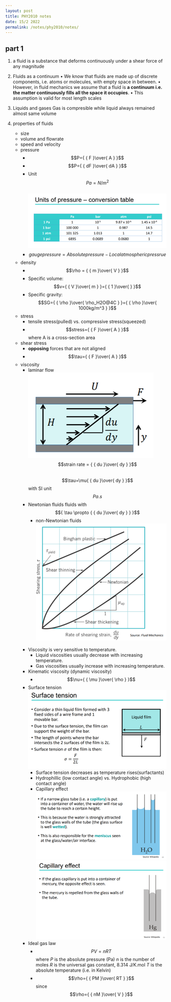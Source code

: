 ```yaml
---
layout: post
title: PHY2010 notes
date: 15/2 2022
permalink: /notes/phy2010/notes/
---
```


## part 1

1. a fluid is a substance that deforms continuously under a shear force of any magnitude

2. Fluids as a continuum
    • We know that fluids are made up of discrete components, i.e. atoms
    or molecules, with empty space in between.
    • However, in fluid mechanics we assume that a fluid is **a continuum i.e. the matter continuously fills all the space it occupies**.
    • This assumption is valid for most length scales

3. Liquids and gases
   Gas is compresible while liquid always remained almost same volume

4. properties of fluids
    - size
    - volume and flowrate
    - speed and velocity
    - pressure
      - $$P={ { F }\over{ A } }$$
      - $$P={ { dF }\over{ dA } }$$
      - Unit $$Pa=N/m^2$$
        <br>
      ![units of pressure](Assets/imgs/cha1_1.png)
      - $$gauge pressure = Absolute pressure - Local atmospheric pressrue$$
    - density
      - $$\rho = { { m }\over{ V } }$$
      - Specific volume: $$v={ { V }\over{ m } }={ { 1 }\over{  } }$$
      - Specific gravity: $$SG={ { \rho }\over{ \rho_H2O@4C } }={ { \rho }\over{ 1000kg/m^3 } }$$
    - stress
      - tensile stress(pulled) vs. compressive stress(squeezed)
      - $$stress={ { F }\over{ A } }$$ where A is a cross-section area
    - shear stress
      - **opposing** forces that are not aligned
      - $$\tau={ { F }\over{ A } }$$
    - viscosity
      - laminar flow
        ![laminar flow](Assets/imgs/cha1_2.png)
        <br>
        $$strain rate = { { du }\over{ dy } }$$
        <br>
        $$\tau=\mu{ { du }\over{ dy } }$$ with SI unit $$Pa.s$$
      - Newtonian fluids
        fluids with $${ \tau \propto { { du }\over{ dy } } }$$
        - non-Newtonian fluids
         ![non-newtonian fluids](Assets/imgs/cha1_3.png)
         <br>
      - Viscosity is very sensitive to temperature.
         - Liquid viscosities usually decrease with increasing temperature.
         - Gas viscosities usually increase with increasing temperature.
      - Kinematic viscosity (dynamic viscosity)
        - $$\nu={ { \mu }\over{ \rho } }$$
      - Surface tension
        ![surface tension](Assets/imgs/cha1_4.png)
        - Surface tension decreases as temperature rises(surfactants)
        - Hydrophillic (low contact angle) vs. Hydrophobic (high contact angle)
        - Capillary effect
          ![Capillary effect of glass and water](Assets/imgs/cha1_5.png)
          <br>
          ![Capillary effect with mercury and water](Assets/imgs/cha1_6.png)
      - Ideal gas law
        - $$PV=nRT$$
          where *P* is the absolute pressure (Pa)
          *n* is the number of moles
          *R* is the universal gas constant, 8.314 J/K.mol
          *T* is the absolute temperature (i.e. in Kelvin)
        - $$\rho={ { PM }\over{ RT } }$$ since $$\rho={ { nM }\over{ V } }$$